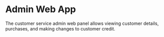 # Admin Web App

The customer service admin web panel allows viewing customer details, purchases, and making changes to customer credit.
